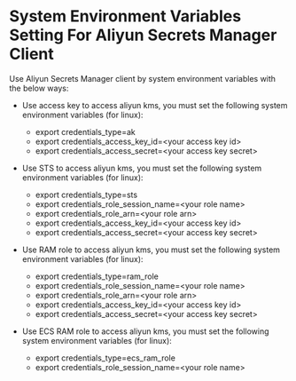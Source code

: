# System Environment Variables Setting For Aliyun Secrets Manager Client 
Use Aliyun Secrets Manager client by system environment variables with the below ways:

* Use access key to access aliyun kms, you must set the following system environment variables (for linux):
	- export credentials\_type=ak
	- export credentials\_access\_key\_id=\<your access key id>
	- export credentials\_access\_secret=\<your access key secret>

* Use STS to access aliyun kms, you must set the following system environment variables (for linux):
	- export credentials\_type=sts
	- export credentials\_role\_session_name=\<your role name>
	- export credentials\_role\_arn=\<your role arn>
	- export credentials\_access\_key\_id=\<your access key id>
	- export credentials\_access\_secret=\<your access key secret>
* Use RAM role to access aliyun kms, you must set the following system environment variables (for linux):
	- export credentials_type=ram\_role
	- export credentials\_role\_session\_name=\<your role name>
	- export credentials\_role\_arn=\<your role arn>
	- export credentials\_access\_key\_id=\<your access key id>
	- export credentials\_access\_secret=\<your access key secret>
* Use ECS RAM role to access aliyun kms, you must set the following system environment variables (for linux):
	- export credentials\_type=ecs\_ram\_role
	- export credentials\_role\_session\_name=\<your role name>

	